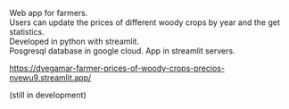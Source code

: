 Web app for farmers.  
Users can update the prices of different woody crops by year and the get statistics.  
Developed in python with streamlit.  
Posgresql database in google cloud. 
App in streamlit servers.

https://dvegamar-farmer-prices-of-woody-crops-precios-nvewu9.streamlit.app/

(still in development)